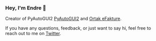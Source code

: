 ### Hey, I'm Endre 👋
Creator of PyAutoGUI2 [PyAutoGUI2](https://pyautogui2.com) and [Ortak eFakture](https://ortak.rs).

If you have any questions, feedback, or just want to say hi, feel free to reach out to me on [Twitter](https://twitter.com/endrebodi).
